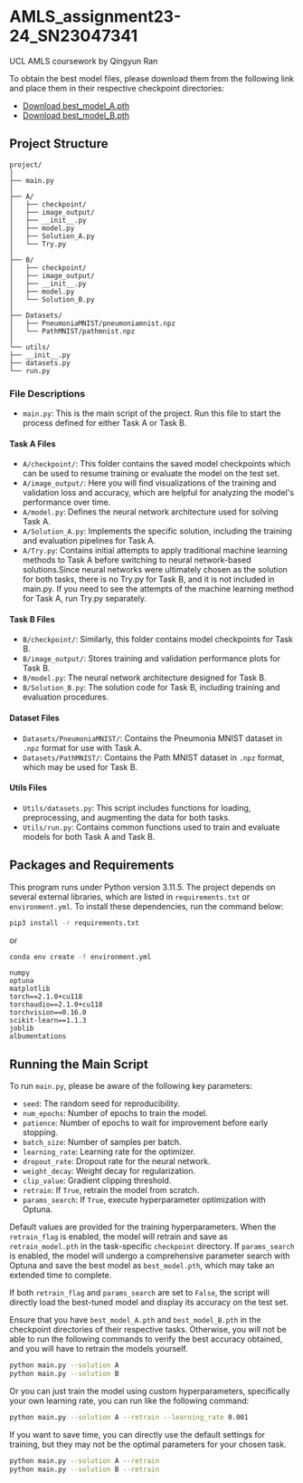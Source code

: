 # AMLS_assignment23-24_SN23047341

UCL AMLS coursework by Qingyun Ran

To obtain the best model files, please download them from the following link and place them in their respective checkpoint directories:
- [Download best_model_A.pth](https://liveuclac-my.sharepoint.com/:u:/g/personal/uceeqra_ucl_ac_uk/EUK-wT4TdBBBu7V2tzwXIqMBdJYZYqn_vV0n-szI4_FUsw?e=tBx0o6)
- [Download best_model_B.pth](https://liveuclac-my.sharepoint.com/:u:/g/personal/uceeqra_ucl_ac_uk/EWejm_369QNHmIITCG4qooUBNeqjsAzkswfgmZKJR1ZEJw?e=zpUfbV)


## Project Structure

```plaintext
project/
│
├── main.py     
│
├── A/
│   ├── checkpoint/     
│   ├── image_output/     
│   ├── __init__.py        
│   ├── model.py           
│   ├── Solution_A.py      
│   └── Try.py            
│
├── B/
│   ├── checkpoint/      
│   ├── image_output/     
│   ├── __init__.py       
│   ├── model.py          
│   └── Solution_B.py      
│
├── Datasets/
│   ├── PneumoniaMNIST/pneumoniamnist.npz   
│   └── PathMNIST/pathmnist.npz        
│
└── utils/
├── __init__.py     
├── datasets.py       
└── run.py            
```

### File Descriptions

- `main.py`: This is the main script of the project. Run this file to start the process defined for either Task A or
  Task B.

#### Task A Files

- `A/checkpoint/`: This folder contains the saved model checkpoints which can be used to resume training or evaluate the
  model on the test set.
- `A/image_output/`: Here you will find visualizations of the training and validation loss and accuracy, which are
  helpful for analyzing the model's performance over time.
- `A/model.py`: Defines the neural network architecture used for solving Task A.
- `A/Solution_A.py`: Implements the specific solution, including the training and evaluation pipelines for Task A.
- `A/Try.py`: Contains initial attempts to apply traditional machine learning methods to Task A before switching to
  neural network-based solutions.Since neural networks were ultimately chosen as the solution for both tasks, there is
  no Try.py for Task B, and it is not included in main.py. If you need to see the attempts of the machine learning method
  for Task A, run Try.py separately.

#### Task B Files

- `B/checkpoint/`: Similarly, this folder contains model checkpoints for Task B.
- `B/image_output/`: Stores training and validation performance plots for Task B.
- `B/model.py`: The neural network architecture designed for Task B.
- `B/Solution_B.py`: The solution code for Task B, including training and evaluation procedures.

#### Dataset Files

- `Datasets/PneumoniaMNIST/`: Contains the Pneumonia MNIST dataset in `.npz` format for use with Task A.
- `Datasets/PathMNIST/`: Contains the Path MNIST dataset in `.npz` format, which may be used for Task B.

#### Utils Files

- `Utils/datasets.py`: This script includes functions for loading, preprocessing, and augmenting the data for both
  tasks.
- `Utils/run.py`: Contains common functions used to train and evaluate models for both Task A and Task B.


## Packages and Requirements

This program runs under Python version 3.11.5.
The project depends on several external libraries, which are listed in `requirements.txt` or `environment.yml`. To install these dependencies, run the command below:

```sh
pip3 install -r requirements.txt
```
or
```sh
conda env create -f environment.yml
```
```plaintext
numpy
optuna
matplotlib
torch==2.1.0+cu118
torchaudio==2.1.0+cu118
torchvision==0.16.0
scikit-learn==1.1.3
joblib
albumentations
```

## Running the Main Script

To run `main.py`, please be aware of the following key parameters:

- `seed`: The random seed for reproducibility.
- `num_epochs`: Number of epochs to train the model.
- `patience`: Number of epochs to wait for improvement before early stopping.
- `batch_size`: Number of samples per batch.
- `learning_rate`: Learning rate for the optimizer.
- `dropout_rate`: Dropout rate for the neural network.
- `weight_decay`: Weight decay for regularization.
- `clip_value`: Gradient clipping threshold.
- `retrain`: If `True`, retrain the model from scratch.
- `params_search`: If `True`, execute hyperparameter optimization with Optuna.

Default values are provided for the training hyperparameters. When the `retrain_flag` is enabled, the model will retrain and save as `retrain_model.pth` in the task-specific `checkpoint` directory. If `params_search` is enabled, the model will undergo a comprehensive parameter search with Optuna and save the best model as `best_model.pth`, which may take an extended time to complete.

If both `retrain_flag` and `params_search` are set to `False`, the script will directly load the best-tuned model and display its accuracy on the test set.

Ensure that you have `best_model_A.pth` and `best_model_B.pth` in the checkpoint directories of their respective tasks. Otherwise, you will not be able to run the following commands to verify the best accuracy obtained, and you will have to retrain the models yourself.
```sh
python main.py --solution A
python main.py --solution B
```
Or you can just train the model using custom hyperparameters, specifically your own learning rate, you can run like the following command:

```sh
python main.py --solution A --retrain --learning_rate 0.001
```

If you want to save time, you can directly use the default settings for training, but they may not be the optimal parameters for your chosen task.
```sh
python main.py --solution A --retrain
python main.py --solution B --retrain
```
